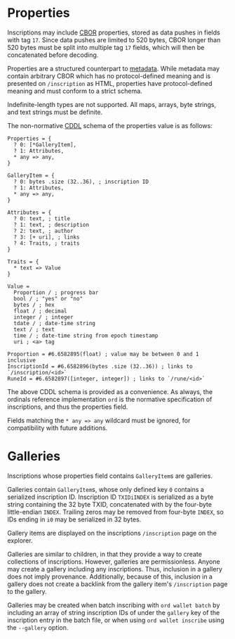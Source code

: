 Properties
==========

Inscriptions may include [CBOR](https://cbor.io/) properties, stored as data
pushes in fields with tag `17`. Since data pushes are limited to 520 bytes,
CBOR longer than 520 bytes must be split into multiple tag `17` fields, which
will then be concatenated before decoding.

Properties are a structured counterpart to [metadata](metadata.md). While
metadata may contain arbitrary CBOR which has no protocol-defined meaning and
is presented on `/inscription` as HTML, properties have protocol-defined
meaning and must conform to a strict schema.

Indefinite-length types are not supported. All maps, arrays, byte strings, and
text strings must be definite.

The non-normative [CDDL](https://datatracker.ietf.org/doc/html/rfc8610) schema
of the properties value is as follows:

```cddl
Properties = {
  ? 0: [*GalleryItem],
  ? 1: Attributes,
  * any => any,
}

GalleryItem = {
  ? 0: bytes .size (32..36), ; inscription ID
  ? 1: Attributes,
  * any => any,
}

Attributes = {
  ? 0: text, ; title
  ? 1: text, ; description
  ? 2: text, ; author
  ? 3: [+ uri], ; links
  ? 4: Traits, ; traits
}

Traits = {
  * text => Value
}

Value =
  Proportion / ; progress bar
  bool / ; "yes" or "no"
  bytes / ; hex
  float / ; decimal
  integer / ; integer
  tdate / ; date-time string
  text / ; text
  time / ; date-time string from epoch timestamp
  uri ; <a> tag

Proportion = #6.6582895(float) ; value may be between 0 and 1 inclusive
InscriptionId = #6.6582896(bytes .size (32..36)) ; links to `/inscription/<id>`
RuneId = #6.6582897([integer, integer]) ; links to `/rune/<id>`
```

The above CDDL schema is provided as a convenience. As always, the ordinals
reference implementation `ord` is the normative specification of inscriptions,
and thus the properties field.

Fields matching the `* any => any` wildcard must be ignored, for compatibility
with future additions.

Galleries
=========

Inscriptions whose properties field contains `GalleryItem`s are galleries.

Galleries contain `GalleryItem`s, whose only defined key `0` contains a
serialized inscription ID. Inscription ID `TXIDiINDEX` is serialized as a byte
string containing the 32 byte TXID, concatenated with by the four-byte
little-endian `INDEX`. Trailing zeros may be removed from four-byte `INDEX`, so
IDs ending in `i0` may be serialized in 32 bytes.

Gallery items are displayed on the inscriptions `/inscription` page on the
explorer.

Galleries are similar to children, in that they provide a way to create
collections of inscriptions. However, galleries are permissionless. Anyone may
create a gallery including any inscriptions. Thus, inclusion in a gallery does
not imply provenance. Additionally, because of this, inclusion in a gallery
does not create a backlink from the gallery item's `/inscription` page to the
gallery.

Galleries may be created when batch inscribing with `ord wallet batch` by
including an array of string inscription IDs of under the `gallery` key of the
inscription entry in the batch file, or when using `ord wallet inscribe` using
the `--gallery` option.
